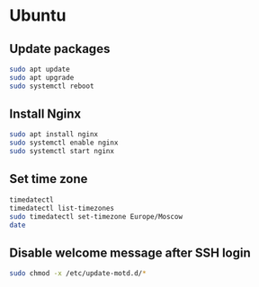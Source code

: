 # Ubuntu

## Update packages

```sh
sudo apt update
sudo apt upgrade
sudo systemctl reboot
```

## Install Nginx

```sh
sudo apt install nginx
sudo systemctl enable nginx
sudo systemctl start nginx
```

## Set time zone

```sh
timedatectl
timedatectl list-timezones
sudo timedatectl set-timezone Europe/Moscow
date
```

## Disable welcome message after SSH login

```sh
sudo chmod -x /etc/update-motd.d/*
```
